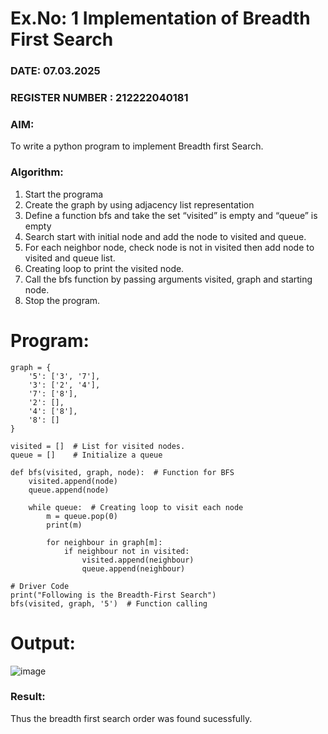 # Ex.No: 1  Implementation of Breadth First Search 
### DATE: 07.03.2025                                                                        
### REGISTER NUMBER : 212222040181
### AIM: 
To write a python program to implement Breadth first Search. 
### Algorithm:
1. Start the programa
2. Create the graph by using adjacency list representation
3. Define a function bfs and take the set “visited” is empty and “queue” is empty
4. Search start with initial node and add the node to visited and queue.
5. For each neighbor node, check node is not in visited then add node to visited and queue list.
6.  Creating loop to print the visited node.
7.   Call the bfs function by passing arguments visited, graph and starting node.
8.   Stop the program.
# Program:
```
graph = {
    '5': ['3', '7'],
    '3': ['2', '4'],
    '7': ['8'],
    '2': [],
    '4': ['8'],
    '8': []
}

visited = []  # List for visited nodes.
queue = []    # Initialize a queue

def bfs(visited, graph, node):  # Function for BFS
    visited.append(node)
    queue.append(node)

    while queue:  # Creating loop to visit each node
        m = queue.pop(0)
        print(m)

        for neighbour in graph[m]:
            if neighbour not in visited:
                visited.append(neighbour)
                queue.append(neighbour)

# Driver Code
print("Following is the Breadth-First Search")
bfs(visited, graph, '5')  # Function calling
```

# Output:

![image](https://github.com/user-attachments/assets/8c824e0e-5d6d-4827-9037-8bd3ea1a0076)



### Result:
Thus the breadth first search order was found sucessfully.
